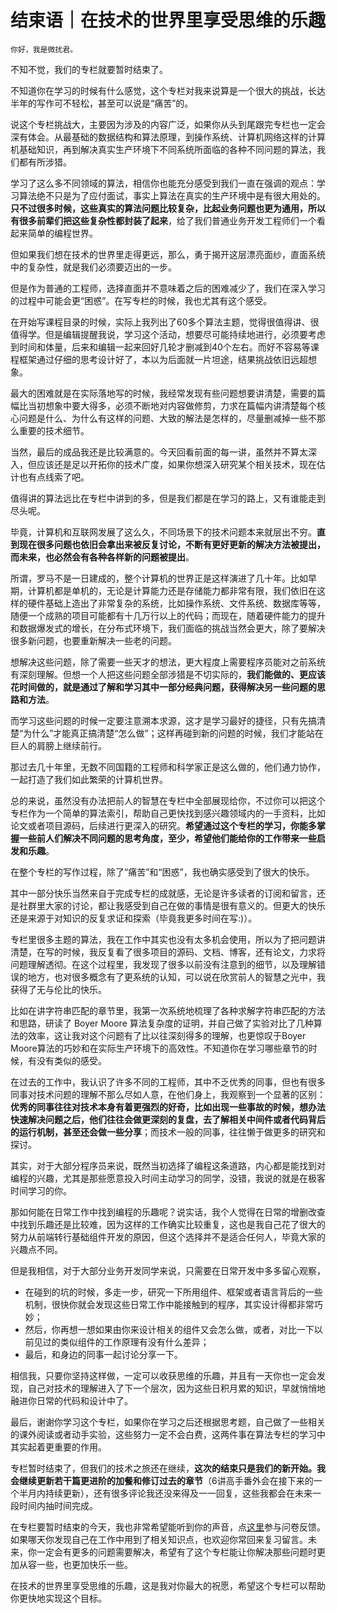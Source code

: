 # 结束语｜在技术的世界里享受思维的乐趣

    你好，我是微扰君。

不知不觉，我们的专栏就要暂时结束了。

不知道你在学习的时候有什么感觉，这个专栏对我来说算是一个很大的挑战，长达半年的写作可不轻松，甚至可以说是“痛苦”的。

说这个专栏挑战大，主要因为涉及的内容广泛，如果你从头到尾跟完专栏也一定会深有体会。从最基础的数据结构和算法原理，到操作系统、计算机网络这样的计算机基础知识，再到解决真实生产环境下不同系统所面临的各种不同问题的算法，我们都有所涉猎。

学习了这么多不同领域的算法，相信你也能充分感受到我们一直在强调的观点：学习算法绝不只是为了应付面试，事实上算法在真实的生产环境中是有很大用处的。**只不过很多时候，这些真实的算法问题比较复杂，比起业务问题也更为通用，所以有很多前辈们把这些复杂性都封装了起来**，给了我们普通业务开发工程师们一个看起来简单的编程世界。

但如果我们想在技术的世界里走得更远，那么，勇于揭开这层漂亮面纱，直面系统中的复杂性，就是我们必须要迈出的一步。

但是作为普通的工程师，选择直面并不意味着之后的困难减少了，我们在深入学习的过程中可能会更“困惑”。在写专栏的时候，我也尤其有这个感受。

在开始写课程目录的时候，实际上我列出了60多个算法主题，觉得很值得讲、很值得学。但是编辑提醒我说，学习这个活动，想要尽可能持续地进行，必须要考虑到时间和体量，后来和编辑一起来回好几轮才删减到40个左右。而好不容易等课程框架通过仔细的思考设计好了，本以为后面就一片坦途，结果挑战依旧远超想象。

最大的困难就是在实际落地写的时候，我经常发现有些问题想要讲清楚，需要的篇幅比当初想象中要大得多，必须不断地对内容做修剪，力求在篇幅内讲清楚每个核心问题是什么、为什么有这样的问题、大致的解法是怎样的，尽量删减掉一些不那么重要的技术细节。

当然，最后的成品我还是比较满意的。今天回看前面的每一讲，虽然并不算太深入，但应该还是足以开拓你的技术广度，如果你想深入研究某个相关技术，现在估计也有点线索了吧。

值得讲的算法远比在专栏中讲到的多，但是我们都是在学习的路上，又有谁能走到尽头呢。

毕竟，计算机和互联网发展了这么久，不同场景下的技术问题本来就层出不穷。**直到现在很多问题也依旧会拿出来被反复讨论，不断有更好更新的解决方法被提出，而未来，也必然会有各种各样新的问题被提出**。

所谓，罗马不是一日建成的，整个计算机的世界正是这样演进了几十年。比如早期，计算机都是单机的，无论是计算能力还是存储能力都非常有限，我们依旧在这样的硬件基础上造出了非常复杂的系统，比如操作系统、文件系统、数据库等等，随便一个成熟的项目可能都有十几万行以上的代码；而现在，随着硬件能力的提升和数据爆发式的增长，在分布式环境下，我们面临的挑战当然会更大，除了要解决很多新问题，也要重新解决一些老的问题。

想解决这些问题，除了需要一些天才的想法，更大程度上需要程序员能对之前系统有深刻理解。但想一个人把这些问题全部涉猎是不切实际的，**我们能做的、更应该花时间做的，就是通过了解和学习其中一部分经典问题，获得解决另一些问题的思路和方法**。

而学习这些问题的时候一定要注意溯本求源，这才是学习最好的捷径，只有先搞清楚“为什么”才能真正搞清楚“怎么做”；这样再碰到新的问题的时候，我们才能站在巨人的肩膀上继续前行。

那过去几十年里，无数不同国籍的工程师和科学家正是这么做的，他们通力协作，一起打造了我们如此繁荣的计算机世界。

总的来说，虽然没有办法把前人的智慧在专栏中全部展现给你，不过你可以把这个专栏作为一个简单的算法索引，帮助自己更快找到感兴趣领域内的一手资料，比如论文或者项目源码，后续进行更深入的研究。**希望通过这个专栏的学习，你能多掌握一些前人们解决不同问题的思考角度，至少，希望他们能给你的工作带来一些启发和乐趣**。

在整个专栏的写作过程，除了“痛苦”和“困惑”，我也确实感受到了很大的快乐。

其中一部分快乐当然来自于完成专栏的成就感，无论是许多读者的订阅和留言，还是社群里大家的讨论，都让我感受到自己在做的事情是很有意义的。但更大的快乐还是来源于对知识的反复求证和探索（毕竟我更多时间在写:)）。

专栏里很多主题的算法，我在工作中其实也没有太多机会使用，所以为了把问题讲清楚，在写的时候，我反复看了很多项目的源码、文档、博客，还有论文，力求将问题理解透彻。在这个过程里，我发现了很多以前没有注意到的细节，以及理解错误的地方，也对很多概念有了更系统的认知，可以说在欣赏前人的智慧之光中，我获得了无与伦比的快乐。

比如在讲字符串匹配的章节里，我第一次系统地梳理了各种求解字符串匹配的方法和思路，研读了 Boyer Moore 算法复杂度的证明，并自己做了实验对比了几种算法的效率，这让我对这个问题有了比以往深刻得多的理解，也更惊叹于Boyer Moore算法的巧妙和在实际生产环境下的高效性。不知道你在学习哪些章节的时候，有没有类似的感受。

在过去的工作中，我认识了许多不同的工程师，其中不乏优秀的同事，但也有很多同事对技术问题的理解不那么尽如人意，在他们身上，我观察到一个显著的区别：**优秀的同事往往对技术本身有着更强烈的好奇，比如出现一些事故的时候，想办法快速解决问题之后，他们往往会做更深刻的复盘，去了解相关中间件或者代码背后的运行机制，甚至还会做一些分享**；而技术一般的同事，往往懒于做更多的研究和探讨。

其实，对于大部分程序员来说，既然当初选择了编程这条道路，内心都是能找到对编程的兴趣，尤其是那些愿意投入时间主动学习的同学，没错，我说的就是在极客时间学习的你。

那如何能在日常工作中找到编程的乐趣呢？说实话，我个人觉得在日常的增删改查中找到乐趣还是比较难，因为这样的工作确实比较重复，这也是我自己花了很大的努力从前端转行基础组件开发的原因，但这个选择并不是适合任何人，毕竟大家的兴趣点不同。

但是我相信，对于大部分业务开发同学来说，只需要在日常开发中多多留心观察，

*   在碰到的坑的时候，多走一步，研究一下所用组件、框架或者语言背后的一些机制，很快你就会发现这些日常工作中能接触到的程序，其实设计得都非常巧妙；
*   然后，你再想一想如果由你来设计相关的组件又会怎么做，或者，对比一下以前见过的类似组件的工作原理有没有什么差异；
*   最后，和身边的同事一起讨论分享一下。

相信我，只要你坚持这样做，一定可以收获思维的乐趣，并且有一天你也一定会发现，自己对技术的理解进入了下一个层次，因为这些日积月累的知识，早就悄悄地融进你日常的代码和设计中了。

最后，谢谢你学习这个专栏，如果你在学习之后还根据思考题，自己做了一些相关的课外阅读或者动手实验，这些努力一定不会白费，这两件事在算法专栏的学习中其实起着更重要的作用。

专栏暂时结束了，但我们的技术之旅还在继续，**这次的结束只是我们的新开始。我会继续更新若干篇更进阶的加餐和修订过去的章节**（6讲高手番外会在接下来的一个半月内持续更新），还有很多评论我还没来得及一一回复，这些我都会在未来一段时间内抽时间完成。

在专栏要暂时结束的今天，我也非常希望能听到你的声音，点[这里](https://jinshuju.net/f/HzWMHi)参与问卷反馈。如果哪天你发现自己在工作中用到了相关知识点，也欢迎你常回来复习留言。未来，你一定会有更多的问题需要解决，希望有了这个专栏能让你解决那些问题时更加从容一些，也更加快乐一些。

在技术的世界里享受思维的乐趣，这是我对你最大的祝愿，希望这个专栏可以帮助你更快地实现这个目标。
    